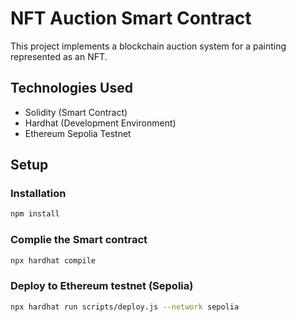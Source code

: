 # NFT Auction Smart Contract

This project implements a blockchain auction system for a painting represented as an NFT.

## Technologies Used

- Solidity (Smart Contract)
- Hardhat (Development Environment)
- Ethereum Sepolia Testnet

## Setup

### Installation
```bash
npm install
```

### Complie the Smart contract
```bash
npx hardhat compile
```

### Deploy to Ethereum testnet (Sepolia)
```bash
npx hardhat run scripts/deploy.js --network sepolia
```